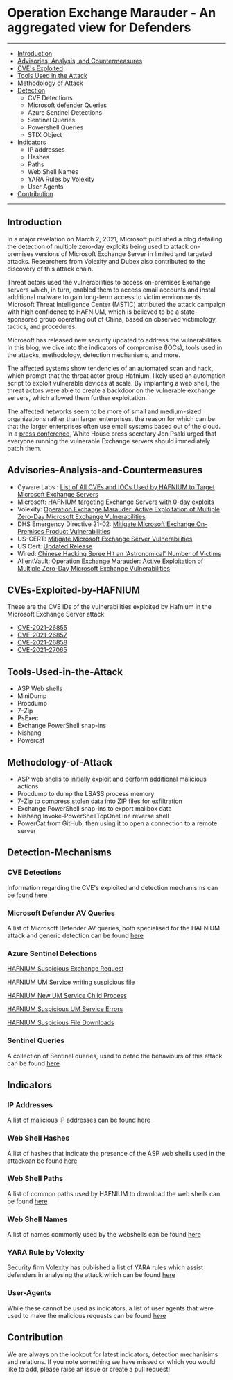 #
# **Operation Exchange Marauder - An aggregated view for Defenders**
------------
- [Introduction](#Introduction)
- [Advisories, Analysis, and Countermeasures](#Advisories-Analysis-and-Countermeasures)
- [CVE's Exploited](#CVEs-Exploited-by-HAFNIUM)
- [Tools Used in the Attack](#Tools-Used-in-the-Attack)
- [Methodology of Attack](#Methodology-of-Attack)
- [Detection](#Detection-Mechanisms)
	-	CVE Detections
	-	Microsoft defender Queries
	-	Azure Sentinel Detections
	-	Sentinel Queries
	-	Powershell Queries
	-	STIX Object
- [Indicators](#Indicators)
  -	IP addresses
  -	Hashes
  - Paths
  -	Web Shell Names
  -	YARA Rules by Volexity
  -	User Agents
- [Contribution](#Contribution)
------------
## Introduction

In a major revelation on March 2, 2021, Microsoft published a blog detailing the detection of multiple zero-day exploits being used to attack on-premises versions of Microsoft Exchange Server in limited and targeted attacks. Researchers from Volexity and Dubex also contributed to the discovery of this attack chain.

Threat actors used the vulnerabilities to access on-premises Exchange servers which, in turn, enabled them to access email accounts and install additional malware to gain long-term access to victim environments. Microsoft Threat Intelligence Center (MSTIC) attributed the attack campaign with high confidence to HAFNIUM, which is believed to be a state-sponsored group operating out of China, based on observed victimology, tactics, and procedures.

Microsoft has released new security updated to address the vulnerabilities. In this blog, we dive into the indicators of compromise (IOCs), tools used in the attacks, methodology, detection mechanisms, and more.

The affected systems show tendencies of an automated scan and hack, which prompt that the threat actor group Hafnium, likely used an automation script to exploit vulnerable devices at scale. By implanting a web shell, the threat actors were able to create a backdoor on the vulnerable exchange servers, which allowed them further exploitation.

The affected networks seem to be more of small and medium-sized organizations rather than larger enterprises, the reason for which can be that the larger enterprises often use email systems based out of the cloud. In a [press conference](https://thehill.com/policy/cybersecurity/541849-psaki-describes-microsoft-email-breach-as-significant-and-active-threat), White House press secretary Jen Psaki urged that everyone running the vulnerable Exchange servers should immediately patch them.

## Advisories-Analysis-and-Countermeasures
- Cyware Labs : [List of All CVEs and IOCs Used by HAFNIUM to Target Microsoft Exchange Servers](https://cyware.com/blog/list-of-all-cves-and-iocs-used-by-hafnium-to-target-microsoft-exchange-servers-f19e)
- Microsoft: [HAFNIUM targeting Exchange Servers with 0-day exploits](https://www.microsoft.com/security/blog/2021/03/02/hafnium-targeting-exchange-servers/)
- Volexity: [Operation Exchange Marauder: Active Exploitation of Multiple Zero-Day Microsoft Exchange Vulnerabilities](https://www.volexity.com/blog/2021/03/02/active-exploitation-of-microsoft-exchange-zero-day-vulnerabilities/)
- DHS Emergency Directive 21-02: [Mitigate Microsoft Exchange On-Premises Product Vulnerabilities](https://cyber.dhs.gov/ed/21-02/)
- US-CERT: [Mitigate Microsoft Exchange Server Vulnerabilities](https://us-cert.cisa.gov/ncas/alerts/aa21-062a)
- US Cert: [Updated Release](https://us-cert.cisa.gov/ncas/current-activity/2021/03/13/updates-microsoft-exchange-server-vulnerabilities)
- Wired: [Chinese Hacking Spree Hit an &#39;Astronomical&#39; Number of Victims](https://www.wired.com/story/china-microsoft-exchange-server-hack-victims/)
- AlientVault: [Operation Exchange Marauder: Active Exploitation of Multiple Zero-Day Microsoft Exchange Vulnerabilities](https://otx.alienvault.com/pulse/603f0fd90aeed325162eeb9b/)
## CVEs-Exploited-by-HAFNIUM

These are the CVE IDs of the vulnerabilities exploited by Hafnium in the Microsoft Exchange Server attack:

- [CVE-2021-26855](https://cve.mitre.org/cgi-bin/cvename.cgi?name=CVE-2021-26855)
- [CVE-2021-26857](https://cve.mitre.org/cgi-bin/cvename.cgi?name=CVE-2021-26857)
- [CVE-2021-26858](https://cve.mitre.org/cgi-bin/cvename.cgi?name=CVE-2021-26858)
- [CVE-2021-27065](https://cve.mitre.org/cgi-bin/cvename.cgi?name=CVE-2021-27065)

## Tools-Used-in-the-Attack

- ASP Web shells
- MiniDump
- Procdump
- 7-Zip
- PsExec
- Exchange PowerShell snap-ins
- Nishang
- Powercat

## Methodology-of-Attack

- ASP web shells to initially exploit and perform additional malicious actions
- Procdump to dump the LSASS process memory
- 7-Zip to compress stolen data into ZIP files for exfiltration
- Exchange PowerShell snap-ins to export mailbox data
- Nishang Invoke-PowerShellTcpOneLine reverse shell
- PowerCat from GitHub, then using it to open a connection to a remote server

## Detection-Mechanisms

### CVE Detections
Information regarding the CVE's exploited and detection mechanisms can be found [here](https://github.com/cyware-labs/Operation-Exchange-Marauder/blob/main/data/CVE_detections.md)

### Microsoft Defender AV Queries
A list of Microsoft Defender AV queries, both specialised for the HAFNIUM attack and generic detection can be found [here](https://github.com/cyware-labs/Operation-Exchange-Marauder/blob/main/data/defender.queries)

### Azure Sentinel Detections

[HAFNIUM Suspicious Exchange Request](https://github.com/Azure/Azure-Sentinel/blob/master/Detections/W3CIISLog/HAFNIUMSuspiciousExchangeRequestPattern.yaml)

[HAFNIUM UM Service writing suspicious file](https://github.com/Azure/Azure-Sentinel/blob/master/Detections/MultipleDataSources/HAFNIUMUmServiceSuspiciousFile.yaml)

[HAFNIUM New UM Service Child Process](https://github.com/Azure/Azure-Sentinel/blob/master/Detections/SecurityEvent/HAFNIUMNewUMServiceChildProcess.yaml)

[HAFNIUM Suspicious UM Service Errors](https://cyware.com/blog/v)

[HAFNIUM Suspicious File Downloads](https://github.com/Azure/Azure-Sentinel/blob/257ae42ec65d7e9f5d97a8d5d5043bc2005ec065/Detections/htttp_proxy_oab_CL/HAFNIUMSuspiciousFileDownloads.yaml)

### Sentinel Queries

A collection of Sentinel queries, used to detec the behaviours of this attack can be found [here](https://github.com/cyware-labs/Operation-Exchange-Marauder/blob/main/data/sentinel.queries)

## Indicators

### IP Addresses
A list of malicious IP addresses can be found [here](https://github.com/cyware-labs/Operation-Exchange-Marauder/blob/main/data/ip.indicators)

### Web Shell Hashes

A list of hashes that indicate the presence of the ASP web shells used in the attackcan be found [here](https://github.com/cyware-labs/Operation-Exchange-Marauder/blob/main/data/hashes.indicators)

### Web Shell Paths

A list of common paths used by HAFNIUM to download the web shells can be found [here](https://github.com/cyware-labs/Operation-Exchange-Marauder/blob/main/data/web_shells.paths)


### Web Shell Names

A list of names commonly used by the webshells can be found [here](https://github.com/cyware-labs/Operation-Exchange-Marauder/blob/main/data/web_shells.names)

### YARA Rule by Volexity

Security firm Volexity has published a list of YARA rules which assist defenders in analysing the attack which can be found [here](https://github.com/cyware-labs/Operation-Exchange-Marauder/blob/main/data/rules.yara)

### User-Agents

While these cannot be used as indicators, a list of user agents that were used to make the malicious requests can be found [here](https://github.com/cyware-labs/Operation-Exchange-Marauder/blob/main/data/user_agents.indicators)


## Contribution

We are always on the lookout for latest indicators, detection mechanisims and relations. If you note something we have missed or which you would like to add, please raise an issue or create a pull request!
